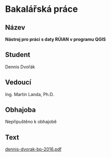 # Bakalářská práce

## Název

**Nástroj pro práci s daty RÚIAN v programu QGIS**

## Student

Dennis Dvořák

## Vedoucí

Ing. Martin Landa, Ph.D.

## Obhajoba

Nepřipuštěno k obhajobě

## Text

[dennis-dvorak-bp-2016.pdf](https://github.com/ctu-osgeorel-proj/bp-dvorak-2016/raw/master/text/dennis-dvorak-bp-2016.pdf)
